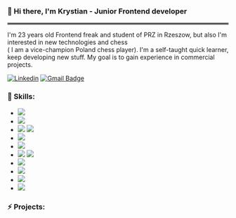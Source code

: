 ### 👋 Hi there, I'm Krystian - Junior Frontend developer

<hr style="border:2px solid gray"> </hr>

<p>I'm 23 years old Frontend freak and student of PRZ in Rzeszow, but also I'm interested in new technologies and chess <br /> ( I am a
vice-champion Poland chess player). I'm a self-taught quick learner, keep developing new stuff. My goal is to gain experience in
commercial projects.</p>

[![Linkedin](https://img.shields.io/badge/-LinkedIn-blue?style=flat-square&logo=Linkedin&logoColor=white&link=https://www.linkedin.com/in/olaf-sulich/)](https://www.linkedin.com/in/krystian-ka%C5%82wik-a2201b178/)
[![Gmail Badge](https://img.shields.io/badge/-Gmail-c14438?style=flat-square&logo=Gmail&logoColor=white&link=mailto:olafsulich@gmail.com)](mailto:krystian.kalwik@gmail.com)
<br />

### 🔧 Skills:

- <img src="https://img.shields.io/badge/-HTML5-E34F26?style=flat-square&logo=html5&logoColor=white" />

- <img src="https://img.shields.io/badge/-CSS3-1572B6?style=flat-square&logo=css3" />

- <img src="https://img.shields.io/badge/-JavaScript-black?style=flat-square&logo=javascript" />

  <img src="https://img.shields.io/badge/-TypeScript-007ACC?style=flat-square&logo=typescript&logoColor=white" />

- <img src="https://img.shields.io/badge/-React-black?style=flat-square&logo=react" />

- <img src="https://img.shields.io/badge/-Redux-764ABC?style=flat-square&logo=redux&logoColor=white" />

- <img src="https://img.shields.io/badge/-Nodejs-43853d?style=flat-square&logo=Node.js&logoColor=white" />

  <img src="https://img.shields.io/badge/-express-black?style=flat-square&logo=express" />

- <img src="https://img.shields.io/badge/-MongoDB-13aa52?style=flat-square&logo=mongodb&logoColor=white" />

- <img src="https://img.shields.io/badge/-Git-black?style=flat-square&logo=git" />

- <img src="https://img.shields.io/badge/-Wordpress-black?style=flat-square&logo=wordpress" />

- <img src="https://img.shields.io/badge/-Salesforce-blue?express" />

### ⚡ Projects:





